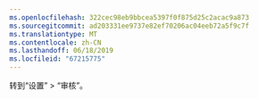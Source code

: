 ```yaml
---
ms.openlocfilehash: 322cec98eb9bbcea5397f0f875d25c2acac9a873
ms.sourcegitcommit: ad203331ee9737e82ef70206ac04eeb72a5f9c7f
ms.translationtype: MT
ms.contentlocale: zh-CN
ms.lasthandoff: 06/18/2019
ms.locfileid: "67215775"
---
```

转到“设置” > “审核”。